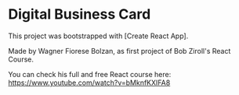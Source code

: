 # Digital Business Card

This project was bootstrapped with [Create React App].

Made by Wagner Fiorese Bolzan, as first project of Bob Ziroll's React Course.

You can check his full and free React course here: https://www.youtube.com/watch?v=bMknfKXIFA8
